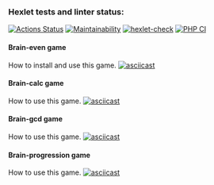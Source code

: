 ### Hexlet tests and linter status:
[![Actions Status](https://github.com/Mkleon/php-project-lvl1/workflows/hexlet-check/badge.svg)](https://github.com/Mkleon/php-project-lvl1/actions)
[![Maintainability](https://api.codeclimate.com/v1/badges/4d9197ec43cf5bc55a55/maintainability)](https://codeclimate.com/github/Mkleon/php-project-lvl1/maintainability)
[![hexlet-check](https://github.com/Mkleon/php-project-lvl1/actions/workflows/hexlet-check.yml/badge.svg?branch=main)](https://github.com/Mkleon/php-project-lvl1/actions/workflows/hexlet-check.yml)
[![PHP CI](https://github.com/Mkleon/php-project-lvl1/actions/workflows/linter.yml/badge.svg?branch=main)](https://github.com/Mkleon/php-project-lvl1/actions/workflows/linter.yml)


#### Brain-even game

How to install and use this game.
[![asciicast](https://asciinema.org/a/431525.svg)](https://asciinema.org/a/431525)

#### Brain-calc game

How to use this game.
[![asciicast](https://asciinema.org/a/431544.svg)](https://asciinema.org/a/431544)

#### Brain-gcd game

How to use this game.
[![asciicast](https://asciinema.org/a/431563.svg)](https://asciinema.org/a/431563)

#### Brain-progression game

How to use this game.
[![asciicast](https://asciinema.org/a/431566.svg)](https://asciinema.org/a/431566)
